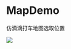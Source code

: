 # MapDemo
仿滴滴打车地图选取位置

<img src="https://github.com/Hebin320/ImageSave/blob/master/img/mapdemo.gif" />
